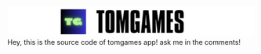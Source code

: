 ![TomGames Icon](TOMGAMES.png)
Hey, this is the source code of tomgames app! ask me in the comments!
